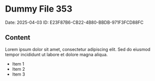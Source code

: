 # Dummy File 353

Date: 2025-04-03
ID: E23F87B6-CB22-4B80-BBDB-971F3FCD88FC

## Content

Lorem ipsum dolor sit amet, consectetur adipiscing elit.
Sed do eiusmod tempor incididunt ut labore et dolore magna aliqua.

* Item 1
* Item 2
* Item 3
